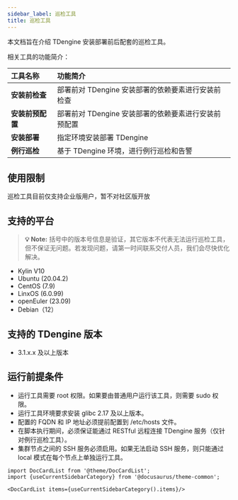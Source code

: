 ```yaml
---
sidebar_label: 巡检工具
title: 巡检工具
---
```


本文档旨在介绍 TDengine 安装部署前后配套的巡检工具。

相关工具的功能简介： 

| **工具名称** | **功能简介** |
|:--|:----------|
| **安装前检查**   | 部署前对 TDengine 安装部署的依赖要素进行安装前检查 |
| **安装前预配置** | 部署前对 TDengine 安装部署的依赖要素进行安装前预配置 |
| **安装部署**   | 指定环境安装部署 TDengine |
| **例行巡检**   | 基于 TDengine 环境，进行例行巡检和告警 |   

## 使用限制
巡检工具目前仅支持企业版用户，暂不对社区版开放

## 支持的平台
> **💡 Note:** 括号中的版本号信息是验证，其它版本不代表无法运行巡检工具，但不保证无问题。若发现问题，请第一时间联系交付人员，我们会尽快优化解决。
- Kylin V10
- Ubuntu (20.04.2)
- CentOS (7.9)
- LinxOS (6.0.99)
- openEuler (23.09)
- Debian（12）


## 支持的 TDengine 版本
- 3.1.x.x 及以上版本

## 运行前提条件
 - 运行工具需要 root 权限。如果要由普通用户运行该工具，则需要 sudo 权限。
 - 运行工具环境要求安装 glibc 2.17 及以上版本。
 - 配置的 FQDN 和 IP 地址必须提前配置到 /etc/hosts 文件。
 - 在脚本执行期间，必须保证能通过 RESTful 远程连接 TDengine 服务（仅针对例行巡检工具）。
 - 集群节点之间的 SSH 服务必须启用。如果无法启动 SSH 服务，则只能通过 local 模式在每个节点上单独运行工具。

```mdx-code-block
import DocCardList from '@theme/DocCardList';
import {useCurrentSidebarCategory} from '@docusaurus/theme-common';

<DocCardList items={useCurrentSidebarCategory().items}/>
```